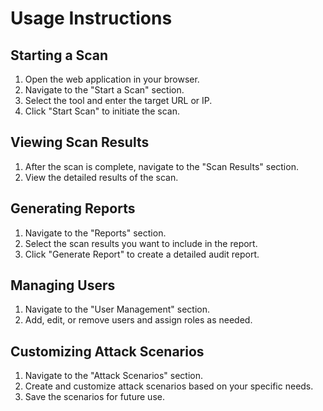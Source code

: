 # Usage Instructions

## Starting a Scan

1. Open the web application in your browser.
2. Navigate to the "Start a Scan" section.
3. Select the tool and enter the target URL or IP.
4. Click "Start Scan" to initiate the scan.

## Viewing Scan Results

1. After the scan is complete, navigate to the "Scan Results" section.
2. View the detailed results of the scan.

## Generating Reports

1. Navigate to the "Reports" section.
2. Select the scan results you want to include in the report.
3. Click "Generate Report" to create a detailed audit report.

## Managing Users

1. Navigate to the "User Management" section.
2. Add, edit, or remove users and assign roles as needed.

## Customizing Attack Scenarios

1. Navigate to the "Attack Scenarios" section.
2. Create and customize attack scenarios based on your specific needs.
3. Save the scenarios for future use.
